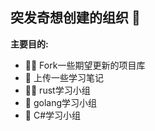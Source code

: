 ## 突发奇想创建的组织 👋



**主要目的:**

- 🙋‍♀️ Fork一些期望更新的项目库
- 🌈 上传一些学习笔记
- 👩‍💻 rust学习小组
- 🍿 golang学习小组
- 🧙 C#学习小组

